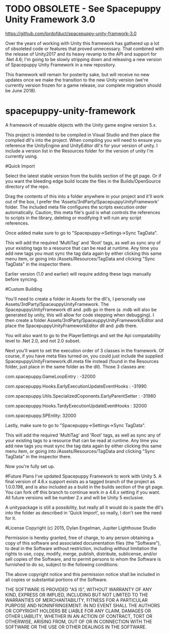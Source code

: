 # TODO OBSOLETE - See Spacepuppy Unity Framework 3.0
https://github.com/lordofduct/spacepuppy-unity-framwork-3.0

Over the years of working with Unity this framework has gathered up a lot of obsoleted code or features that proved unnecessary. That combined with the release of Unity2017 and its heavy revamp to the API and support for .Net 4.6; I'm going to be slowly stripping down and releasing a new version of Spacepuppy Unity Framework in a new repository.

This framework will remain for posterity sake, but will receive no new updates once we make the transition to the new Unity version (we're currently version frozen for a game release, our complete migration should be June 2018).

# spacepuppy-unity-framework
A framework of reusable objects with the Unity game engine version 5.x.

This project is intended to be compiled in Visual Studio and then place the compiled dll's into the project. When compiling you will need to ensure you reference the UnityEngine and UnityEditor dll's for your version of unity. I include a version list in the Resources folder for the version of unity I'm currently using.

#Quick Import

Select the latest stable version from the builds section of the git page. Or if you want the bleeding edge build locate the files in the Builds/OpenSource directory of the repo.

Drag the contents of this into a folder anywhere in your project and it'll work out of the box, I prefer the 'Assets/3rdParty/SpacepuppyUnityFramework' folder. The included meta file configures the scripts execution order automatically. Caution, this meta file's guid is what controls the references to scripts in the library, deleting or modifying it will ruin any script references.

Once added make sure to go to "Spacepuppy->Settings->Sync TagData".

This will add the required 'MultiTag' and 'Root' tags, as well as sync any of your existing tags to a resource that can be read at runtime. Any time you add new tags you must sync the tag data again by either clicking this same menu item, or going into /Assets/Resources/TagData and clicking "Sync TagData" in the inspector there.

Earlier version (1.0 and earlier) will require adding these tags manually before syncing.

#Custom Building

You'll need to create a folder in Assets for the dll's, I personally use Assets/3rdParty/SpaceuppyUnityFramework. The SpacepuppyUnityFramework dll and .pdb go in there (a .mdb will also be generated by unity, this will allow for code stepping when debugging). I then create a folder Assets/3rdParty/SpaceuppyUnityFramework/Editor and place the SpacepuppyUnityFrameworkEditor dll and .pdb there.

You will also want to go to the PlayerSettings and set the Api compatability level to .Net 2.0, and not 2.0 subset.

Next you'll want to set the execution order of 3 classes in the framework. Of course, if you have meta files turned on, you could just include the supplied SpacepuppyUnityFramework.dll.meta file instead (found in the Resources folder, just place in the same folder as the dll). Those 3 classes are:

com.spacepuppy.GameLoopEntry : -32000

com.spacepuppy.Hooks.EarlyExecutionUpdateEventHooks : -31990

com.spacepuppy.Utils.SpecializedCoponents.EarlyParentSetter : -31980

com.spacepuppy.Hooks.TardyExecutionUpdateEventHooks : 32000

com.spacepuppy.SPEntity: 32000

Lastly, make sure to go to "Spacepuppy->Settings->Sync TagData".

This will add the required 'MultiTag' and 'Root' tags, as well as sync any of your existing tags to a resource that can be read at runtime. Any time you add new tags you must sync the tag data again by either clicking this same menu item, or going into /Assets/Resources/TagData and clicking "Sync TagData" in the inspector there.

Now you're fully set up.

#Future Plans
I've updated Spacepuppy Framework to work with Unity 5. A final version of 4.6.x support exists as a tagged branch of the project as 1.0.0.198, and is also included as a build in the builds section of the git page. You can fork off this branch to continue work in a 4.6.x setting if you want. All future versions will be number 2.x and will be Unity 5 exclusive.

A unitypackage is still a possibility, but really all it would do is paste the dll's into the folder as described in 'Quick Import', so really, I don't see the need for it.





#License
Copyright (c) 2015, Dylan Engelman, Jupiter Lighthouse Studio

Permission is hereby granted, free of charge, to any person obtaining a copy of this software and associated documentation files (the "Software"), to deal in the Software without restriction, including without limitation the rights to use, copy, modify, merge, publish, distribute, sublicense, and/or sell copies of the Software, and to permit persons to whom the Software is furnished to do so, subject to the following conditions:

The above copyright notice and this permission notice shall be included in all copies or substantial portions of the Software.

THE SOFTWARE IS PROVIDED "AS IS", WITHOUT WARRANTY OF ANY KIND, EXPRESS OR IMPLIED, INCLUDING BUT NOT LIMITED TO THE WARRANTIES OF MERCHANTABILITY, FITNESS FOR A PARTICULAR PURPOSE AND NONINFRINGEMENT. IN NO EVENT SHALL THE AUTHORS OR COPYRIGHT HOLDERS BE LIABLE FOR ANY CLAIM, DAMAGES OR OTHER LIABILITY, WHETHER IN AN ACTION OF CONTRACT, TORT OR OTHERWISE, ARISING FROM, OUT OF OR IN CONNECTION WITH THE SOFTWARE OR THE USE OR OTHER DEALINGS IN THE SOFTWARE.
